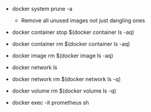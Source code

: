 
- docker system prune -a
	- Remove all unused images not just dangling ones
- docker container stop $(docker container ls -aq)
- docker container rm $(docker container ls -aq)
- docker image rm $(docker image ls -aq)
- docker network ls
- docker network rm $(docker network ls -q)
- docker volume rm $(docker volume ls -q)

- docker exec -it prometheus sh